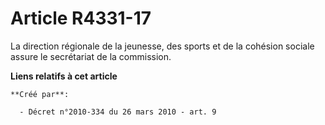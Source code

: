 # Article R4331-17

La direction régionale de la jeunesse, des sports et de la cohésion sociale assure le secrétariat de la commission.

**Liens relatifs à cet article**

	**Créé par**:

	  - Décret n°2010-334 du 26 mars 2010 - art. 9
